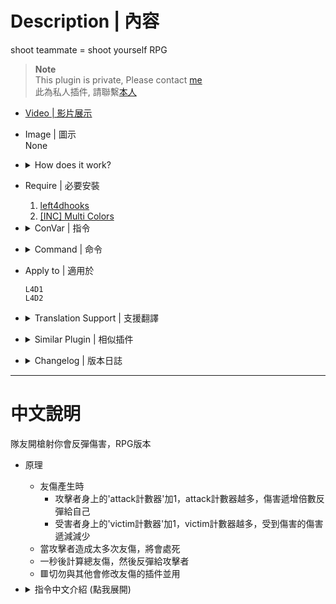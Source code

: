 # Description | 內容
shoot teammate = shoot yourself RPG

> __Note__ <br/>
This plugin is private, Please contact [me](https://github.com/fbef0102/Game-Private_Plugin#私人插件列表-private-plugins-list)<br/>
此為私人插件, 請聯繫[本人](https://github.com/fbef0102/Game-Private_Plugin#私人插件列表-private-plugins-list)

* [Video | 影片展示](https://youtu.be/5edUrzY1x5c)

* Image | 圖示
<br/>None

* <details><summary>How does it work?</summary>

	* When friendly fire damage happened,
		* Add 'attack counter' to attacker, the more 'attack counter', the more damage inflicted to attacker
		* Add 'victim counter' to victim, the more 'victim counter', the more damage decrease to victim
	* Kill attacker if cause too many damage
	* Announce total ff damage and reflict to attacker after 1 second
	* 🟥 Do not use with other plugin which modify friendly fire damage.
</details>

* Require | 必要安裝
	1. [left4dhooks](https://forums.alliedmods.net/showthread.php?t=321696)
	2. [[INC] Multi Colors](https://github.com/fbef0102/L4D1_2-Plugins/releases/tag/Multi-Colors)

* <details><summary>ConVar | 指令</summary>

	* cfg/sourcemod/anti-friendly_fire_RPG.cfg
		```php
		// If 1, Enable anti-friendly_fire RPG plugin.
		l4d_rpg_friendly_fire_enable "1"

		// Changes how ff announce displays FF damage. (1:In chat; 2: In Hint Box; 3: In center text)
		l4d_rpg_ff_announce_type "2"

		// How much distance range between attacker and victim are immune to ff. (0=Off)
		l4d_rpg_friendly_fire_immune_range "30"

		// Victim counter default for victim. (Must be Integer)
		l4d_rpg_friendly_fire_protect_divide "1"

		// Attack counter default for attacker. (Must be Integer)
		l4d_rpg_friendly_fire_damage_multi "1"

		// If 1, Disable ff damage with melee weapons.
		l4d_rpg_friendly_fire_disable_melee "1"

		// If 1, kill attacker if he reaches ff counter limit. (Default: 6)
		l4d_rpg_friendly_fire_count_limit "6"

		// If 1, kill attacker if his reaches ff damage limit. (Default: 100)
		l4d_rpg_friendly_fire_damage_limit "100"

		// If 1, Disable ff damage to Incap player
		l4d_rpg_friendly_fire_disable_incap "1"

		// If attacker is a new player who just joins the server, time in seconds to disable ff damage from him. (0=Off)
		l4d_rpg_friendly_fire_connect_player_disable_time "30"

		// FF damage to GodFrame player, 1=No Damage, 0=Cause Damage
		l4d_rpg_friendly_fire_ignore_godframe "1"

		// If 1, Disable ff damage to Bot.
		l4d_rpg_friendly_fire_disable_bot "0"

		// FF flame damage to player, 1=Don't calculate counter, 0=apply this plugin and calculate counter
		l4d_rpg_friendly_fire_ignore_flame "1"

		// FF Pipe Bomb, Propane Tank, and Oxygen Tank damage to player, 1=Don't calculate counter, 0=apply this plugin and calculate counter
		l4d_rpg_friendly_fire_ignore_exlode "1"

		// FF Grenade Launcher damage to player, 1=Don't calculate counter, 0=apply this plugin and calculate counter
		l4d_rpg_friendly_fire_ignore_GL "1"
		```
</details>

* <details><summary>Command | 命令</summary>
	None
</details>

* Apply to | 適用於
	```
	L4D1
	L4D2
	```

* <details><summary>Translation Support | 支援翻譯</summary>

	```
	English
	繁體中文
	简体中文
	```
</details>

* <details><summary>Similar Plugin | 相似插件</summary>

	1. [anti-friendly_fire](https://github.com/fbef0102/L4D1_2-Plugins/tree/master/anti-friendly_fire): shoot teammate = shoot yourself simple version
		> 簡單版反傷插件
	2. [anti-friendly_fire_V2](https://github.com/fbef0102/Game-Private_Plugin/tree/main/anti-friendly_fire_V2): shoot teammate = shoot yourself V2
		> 簡單版反傷插件，第二版本
</details>

* <details><summary>Changelog | 版本日誌</summary>

	* v1.7 (2023-11-18)
		* Add Chainsaw damage
		* Fixed fire bullet damage
		* Add grenade launcher damage

	* v1.6 (2023-5-4)
		* Fixed Melee damage
		* Translation Support

	* v1.5
		* Initial Release
</details>

- - - -
# 中文說明
隊友開槍射你會反彈傷害，RPG版本

* 原理
	* 友傷產生時
		* 攻擊者身上的'attack計數器'加1，attack計數器越多，傷害遞增倍數反彈給自己
		* 受害者身上的'victim計數器'加1，victim計數器越多，受到傷害的傷害遞減減少
	* 當攻擊者造成太多次友傷，將會處死
	* 一秒後計算總友傷，然後反彈給攻擊者
	* 🟥切勿與其他會修改友傷的插件並用

* <details><summary>指令中文介紹 (點我展開)</summary>

	* cfg/sourcemod/anti-friendly_fire_RPG.cfg
		```php
		// 0=關閉插件, 1=啟動插件
		l4d_rpg_friendly_fire_enable "1"

		// 傷害提示該如何顯示. (0: 不提示, 1: 聊天框, 2: 黑底白字框, 3: 螢幕正中間)
		l4d_rpg_ff_announce_type "2"

		// 雙方在此範圍內不會受到傷害 (0=關閉這項功能)
		l4d_rpg_friendly_fire_immune_range "30"

		// 受害者身上的victim計數器的預設值. (必須是正整數)
		l4d_rpg_friendly_fire_protect_divide "1"

		// 攻擊者身上的attack計數器的預設值. (是正整數)
		l4d_rpg_friendly_fire_damage_multi "1"

		// 為1時，近戰武器/電鋸 不會造成友傷
		l4d_rpg_friendly_fire_disable_melee "1"

		// 為1時，當攻擊者造成6次以上的友傷時，處死攻擊者 (預設: 6)
		l4d_rpg_friendly_fire_count_limit "6"

		// 為1時，當攻擊者造成100滴以上的友傷時，處死攻擊者 (預設: 100)
		l4d_rpg_friendly_fire_damage_limit "100"

		// 為1時，倒地玩家不會受到友傷
		l4d_rpg_friendly_fire_disable_incap "1"

		// 玩家進來的30秒內不會對其他人造成友傷 (0=關閉這項功能)
		l4d_rpg_friendly_fire_connect_player_disable_time "30"

		// 如果受害者正在處於無敵狀態，1=不受友傷, 0=受到友傷
		l4d_rpg_friendly_fire_ignore_godframe "1"

		// 為1時，Bots不會受傷
		l4d_rpg_friendly_fire_disable_bot "0"

		// 火焰友傷, 1=不算入計數器, 0=算入計數器
		l4d_rpg_friendly_fire_ignore_flame "1"

		// 土製炸彈、瓦斯桶、氧氣罐友傷, 1=不算入計數器, 0=算入計數器
		l4d_rpg_friendly_fire_ignore_exlode "1"

		// 榴彈發射器友傷, 1=不算入計數器, 0=算入計數器
		l4d_rpg_friendly_fire_ignore_GL "1"
		```
</details>
